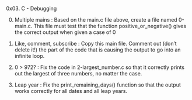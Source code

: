 0x03. C - Debugging

0. Multiple mains :
Based on the main.c file above, create a file named 0-main.c. This file must test that the function positive_or_negative() gives the correct output when given a case of 0

1. Like, comment, subscribe : 
Copy this main file. Comment out (don’t delete it!) the part of the code that is causing the output to go into an infinite loop.

2. 0 > 972? : 
Fix the code in 2-largest_number.c so that it correctly prints out the largest of three numbers, no matter the case.

3. Leap year :
Fix the print_remaining_days() function so that the output works correctly for all dates and all leap years.
